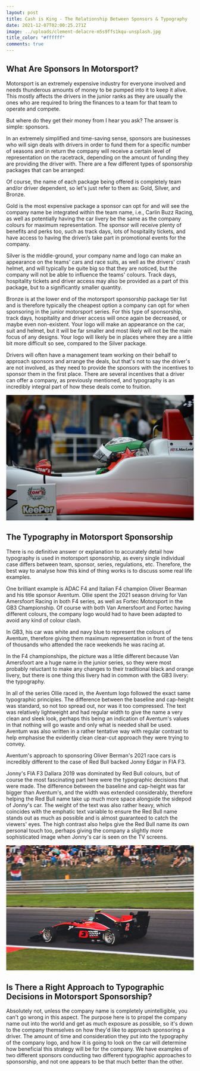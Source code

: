 ```yaml
---
layout: post
title: Cash is King - The Relationship Between Sponsors & Typography
date: 2021-12-07T02:00:25.271Z
image: ../uploads/clement-delacre-m5s9ffs1kqu-unsplash.jpg
title_color: "#ffffff"
comments: true
---
```

## What Are Sponsors In Motorsport?

Motorsport is an extremely expensive industry for everyone involved and needs thunderous amounts of money to be pumped into it to keep it alive. This mostly affects the drivers in the junior ranks as they are usually the ones who are required to bring the finances to a team for that team to operate and compete. 

But where do they get their money from I hear you ask? The answer is simple: sponsors.

In an extremely simplified and time-saving sense, sponsors are businesses who will sign deals with drivers in order to fund them for a specific number of seasons and in return the company will receive a certain level of representation on the racetrack, depending on the amount of funding they are providing the driver with. There are a few different types of sponsorship packages that can be arranged:

Of course, the name of each package being offered is completely team and/or driver dependent, so let's just refer to them as: Gold, Silver, and Bronze. 

Gold is the most expensive package a sponsor can opt for and will see the company name be integrated within the team name, i.e., Carlin Buzz Racing, as well as potentially having the car livery be the same as the company colours for maximum representation. The sponsor will receive plenty of benefits and perks too, such as track days, lots of hospitality tickets, and have access to having the driver/s take part in promotional events for the company. 

Silver is the middle-ground, your company name and logo can make an appearance on the teams' cars and race suits, as well as the drivers' crash helmet, and will typically be quite big so that they are noticed, but the company will not be able to influence the teams' colours. Track days, hospitality tickets and driver access may also be provided as a part of this package, but to a significantly smaller quantity.

Bronze is at the lower end of the motorsport sponsorship package tier list and is therefore typically the cheapest option a company can opt for when sponsoring in the junior motorsport series. For this type of sponsorship, track days, hospitality and driver access will once again be decreased, or maybe even non-existent. Your logo will make an appearance on the car, suit and helmet, but it will be far smaller and most likely will not be the main focus of any designs. Your logo will likely be in places where they are a little bit more difficult so see, compared to the Silver package.

Drivers will often have a management team working on their behalf to approach sponsors and arrange the deals, but that's not to say the driver's are not involved, as they need to provide the sponsors with the incentives to sponsor them in the first place. There are several incentives that a driver can offer a company, as previously mentioned, and typography is an incredibly integral part of how these deals come to fruition.

![Photo by Mateus Bragança de Carvalho on Unsplash](../uploads/mateus-braganca-de-carvalho-8r-owfe7glc-unsplash.jpg)

## The Typography in Motorsport Sponsorship

There is no definitive answer or explanation to accurately detail how typography is used in motorsport sponsorship, as every single individual case differs between team, sponsor, series, regulations, etc. Therefore, the best way to analyse how this kind of thing works is to discuss some real life examples.

One brilliant example is ADAC F4 and Italian F4 champion Oliver Bearman and his title sponsor Aventum. Ollie spent the 2021 season driving for Van Amersfoort Racing in both F4 series, as well as Fortec Motorsport in the GB3 Championship. Of course with both Van Amersfoort and Fortec having different colours, the company logo would had to have been adapted to avoid any kind of colour clash. 

In GB3, his car was white and navy blue to represent the colours of Aventum, therefore giving them maximum representation in front of the tens of thousands who attended the race weekends he was racing at. 

In the F4 championships, the picture was a little different because Van Amersfoort are a huge name in the junior series, so they were most probably reluctant to make any changes to their traditional black and orange livery, but there is one thing this livery had in common with the GB3 livery: the typography.

In all of the series Ollie raced in, the Aventum logo followed the exact same typographic principles. The difference between the baseline and cap-height was standard, so not too spread out, nor was it too compressed. The text was relatively lightweight and had regular width to give the name a very clean and sleek look, perhaps this being an indication of Aventum's values in that nothing will go waste and only what is needed shall be used. Aventum was also written in a rather tentative way with regular contrast to help emphasise the evidently clean clear-cut approach they were trying to convey.

Aventum's approach to sponsoring Oliver Berman's 2021 race cars is incredibly different to the case of Red Bull backed Jonny Edgar in FIA F3.

Jonny's FIA F3 Dallara 2019 was dominated by Red Bull colours, but of course the most fascinating part here were the typographic decisions that were made. The difference between the baseline and cap-height was far bigger than Aventum's, and the width was extended considerably, therefore helping the Red Bull name take up much more space alongside the sidepod of Jonny's car. The weight of the text was also rather heavy, which coincides with the emphatic text variable to ensure the Red Bull name stands out as much as possible and is almost guaranteed to catch the viewers' eyes. The high contrast also helps give the Red Bull name its own personal touch too, perhaps giving the company a slightly more sophisticated image when Jonny's car is seen on the TV screens.

![Photo by Sven Brandsma on Unsplash](../uploads/sven-brandsma-u66dp2ed4bm-unsplash.jpg)

## Is There a Right Approach to Typographic Decisions in Motorsport Sponsorship?

Absolutely not, unless the company name is completely unintelligible, you can't go wrong in this aspect. The purpose here is to propel the company name out into the world and get as much exposure as possible, so it's down to the company themselves on how they'd like to approach sponsoring a driver. The amount of time and consideration they put into the typography of the company logo, and how it is going to look on the car will determine how beneficial this strategy will be for the company. We have examples of two different sponsors conducting two different typographic approaches to sponsorship, and not one appears to be that much better than the other.